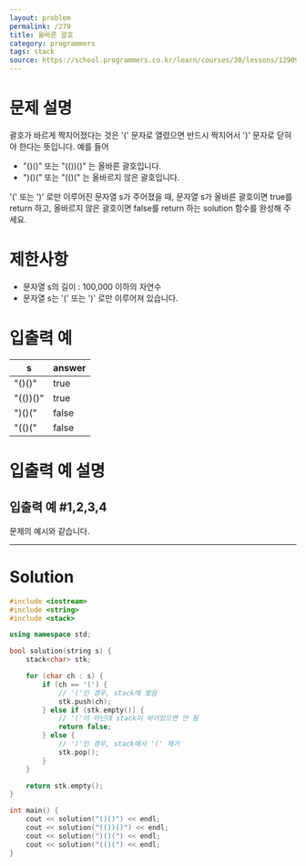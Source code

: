 ```yaml
---
layout: problem
permalink: /279
title: 올바른 괄호
category: programmers
tags: stack
source: https://school.programmers.co.kr/learn/courses/30/lessons/12909
---
```


# 문제 설명

괄호가 바르게 짝지어졌다는 것은 '(' 문자로 열렸으면 반드시 짝지어서 ')' 문자로 닫혀야 한다는 뜻입니다. 예를 들어

- "()()" 또는 "(())()" 는 올바른 괄호입니다.
- ")()(" 또는 "(()(" 는 올바르지 않은 괄호입니다.

'(' 또는 ')' 로만 이루어진 문자열 s가 주어졌을 때, 문자열 s가 올바른 괄호이면 true를 return 하고, 올바르지 않은 괄호이면 false를 return 하는 solution 함수를 완성해 주세요.

# 제한사항

- 문자열 s의 길이 : 100,000 이하의 자연수
- 문자열 s는 '(' 또는 ')' 로만 이루어져 있습니다.

# 입출력 예

| s | answer |
| --- | --- |
| "()()" | true |
| "(())()" | true |
| ")()(" | false |
| "(()(" | false |

# 입출력 예 설명

## 입출력 예 #1,2,3,4

문제의 예시와 같습니다.

---

# Solution

```cpp
#include <iostream>
#include <string>
#include <stack>

using namespace std;

bool solution(string s) {
    stack<char> stk;

    for (char ch : s) {
        if (ch == '(') {
            // '('인 경우, stack에 쌓음
            stk.push(ch);
        } else if (stk.empty()) {
            // '('이 아닌데 stack이 비어있으면 안 됨
            return false;
        } else {
            // ')'인 경우, stack에서 '(' 제거
            stk.pop();
        }
    }

    return stk.empty();
}

int main() {
    cout << solution("()()") << endl;
    cout << solution("(())()") << endl;
    cout << solution(")()(") << endl;
    cout << solution("(()(") << endl;
}
```
